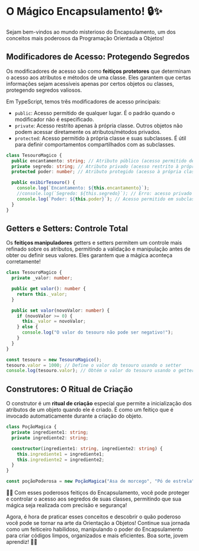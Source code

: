 # O Mágico Encapsulamento! 🔒✨

Sejam bem-vindos ao mundo misterioso do Encapsulamento, um dos conceitos mais poderosos da Programação Orientada a Objetos!

## Modificadores de Acesso: Protegendo Segredos

Os modificadores de acesso são como **feitiços protetores** que determinam o acesso aos atributos e métodos de uma classe. Eles garantem que certas informações sejam acessíveis apenas por certos objetos ou classes, protegendo segredos valiosos.

Em TypeScript, temos três modificadores de acesso principais:

- `public`: Acesso permitido de qualquer lugar. É o padrão quando o modificador não é especificado.
- `private`: Acesso restrito apenas à própria classe. Outros objetos não podem acessar diretamente os atributos/métodos privados.
- `protected`: Acesso permitido à própria classe e suas subclasses. É útil para definir comportamentos compartilhados com as subclasses.

```typescript
class TesouroMagico {
  public encantamento: string; // Atributo público (acesso permitido de fora da classe)
  private segredo: string; // Atributo privado (acesso restrito à própria classe)
  protected poder: number; // Atributo protegido (acesso à própria classe e subclasses)

  public exibirTesouro() {
    console.log(`Encantamento: ${this.encantamento}`);
    //console.log(`Segredo: ${this.segredo}`); // Erro: acesso privado não permitido fora da classe
    console.log(`Poder: ${this.poder}`); // Acesso permitido em subclasses
  }
}
```

## Getters e Setters: Controle Total

Os **feitiços manipuladores** getters e setters permitem um controle mais refinado sobre os atributos, permitindo a validação e manipulação antes de obter ou definir seus valores. Eles garantem que a mágica aconteça corretamente!

```typescript
class TesouroMagico {
  private _valor: number;

  public get valor(): number {
    return this._valor;
  }

  public set valor(novoValor: number) {
    if (novoValor >= 0) {
      this._valor = novoValor;
    } else {
      console.log("O valor do tesouro não pode ser negativo!");
    }
  }
}

const tesouro = new TesouroMagico();
tesouro.valor = 1000; // Define o valor do tesouro usando o setter
console.log(tesouro.valor); // Obtém o valor do tesouro usando o getter
```

## Construtores: O Ritual de Criação

O construtor é um **ritual de criação** especial que permite a inicialização dos atributos de um objeto quando ele é criado. É como um feitiço que é invocado automaticamente durante a criação do objeto.

```typescript
class PoçãoMagica {
  private ingrediente1: string;
  private ingrediente2: string;

  constructor(ingrediente1: string, ingrediente2: string) {
    this.ingrediente1 = ingrediente1;
    this.ingrediente2 = ingrediente2;
  }
}

const poçãoPoderosa = new PoçãoMagica("Asa de morcego", "Pó de estrela");
```

🧙‍♀️ Com esses poderosos feitiços do Encapsulamento, você pode proteger e controlar o acesso aos segredos de suas classes, permitindo que sua mágica seja realizada com precisão e segurança!

Agora, é hora de praticar esses conceitos e descobrir o quão poderoso você pode se tornar na arte da Orientação a Objetos! Continue sua jornada como um feiticeiro habilidoso, manipulando o poder do Encapsulamento para criar códigos limpos, organizados e mais eficientes. Boa sorte, jovem aprendiz! 🌟✨
